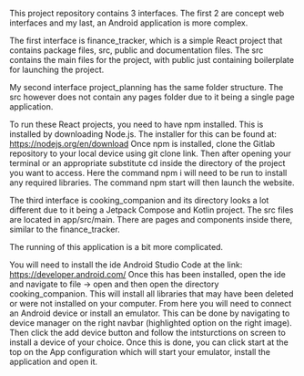 This project repository contains 3 interfaces. The first 2 are concept web interfaces and my last, an Android application is more complex.

The first interface is finance_tracker, which is a simple React project that contains package files, src, public and documentation files. The src contains the main files for the project, with public just containing boilerplate for launching the project.

My second interface project_planning has the same folder structure. The src however does not contain any pages folder due to it being a single page application.

To run these React projects, you need to have npm installed. This is installed by downloading Node.js. The installer for this can be found at:
https://nodejs.org/en/download
Once npm is installed, clone the Gitlab repository to your local device using git clone link. 
Then after opening your terminal or an appropriate substitute cd inside the directory of the project you want to access. 
Here the command npm i will need to be run to install any required libraries.
The command npm start will then launch the website.

The third interface is cooking_companion and its directory looks a lot different due to it being a Jetpack Compose and Kotlin project. The src files are located in app/src/main. There are pages and components inside there, similar to the finance_tracker.

The running of this application is a bit more complicated. 

You will need to install the ide Android Studio Code at the link:
https://developer.android.com/
Once this has been installed, open the ide and navigate to file -> open and then open the directory cooking_companion. This will install all libraries that may have been deleted or were not installed on your computer.
From here you will need to connect an Android device or install an emulator. This can be done by navigating to device manager on the right navbar (highlighted option on the right image).
Then click the add device button and follow the intsturctions on screen to install a device of your choice.
Once this is done, you can click start at the top on the App configuration which will start your emulator, install the application and open it.
